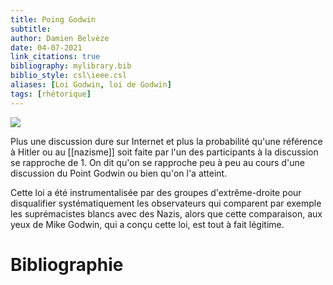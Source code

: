 ```yaml
---
title: Poing Godwin
subtitle:
author: Damien Belvèze
date: 04-07-2021
link_citations: true
bibliography: mylibrary.bib
biblio_style: csl\ieee.csl
aliases: [Loi Godwin, loi de Godwin]
tags: [rhétorique]
---
```


![](godwin_poutine.jpg)

Plus une discussion dure sur Internet et plus la probabilité qu'une référence à Hitler ou au [[nazisme]] soit faite par l'un des participants à la discussion se rapproche de 1. 
On dit qu'on se rapproche peu à peu au cours d'une discussion du Point Godwin ou bien qu'on l'a atteint. 

Cette loi a été instrumentalisée par des groupes d'extrême-droite pour disqualifier systématiquement les observateurs qui comparent par exemple les suprémacistes blancs avec des Nazis, alors que cette comparaison, aux yeux de Mike Godwin, qui a conçu cette loi, est tout à fait légitime.









# Bibliographie
